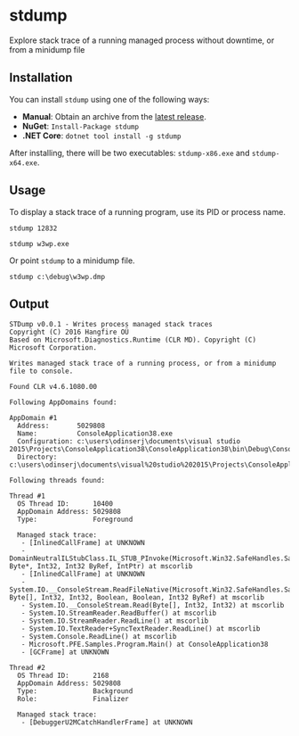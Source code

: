 # stdump

Explore stack trace of a running managed process without downtime, or from a minidump file 

## Installation

You can install `stdump` using one of the following ways:

* **Manual**: Obtain an archive from the [latest release](https://github.com/odinserj/stdump/releases/latest).
* **NuGet**: `Install-Package stdump`
* **.NET Core**: `dotnet tool install -g stdump`
 
After installing, there will be two executables: `stdump-x86.exe` and `stdump-x64.exe`.

## Usage

To display a stack trace of a running program, use its PID or process name.

```
stdump 12832
```

```
stdump w3wp.exe
```

Or point `stdump` to a minidump file.

```
stdump c:\debug\w3wp.dmp
```

## Output

```
STDump v0.0.1 - Writes process managed stack traces
Copyright (C) 2016 Hangfire OÜ
Based on Microsoft.Diagnostics.Runtime (CLR MD). Copyright (C) Microsoft Corporation.

Writes managed stack trace of a running process, or from a minidump file to console.

Found CLR v4.6.1080.00

Following AppDomains found:

AppDomain #1
  Address:       5029808
  Name:          ConsoleApplication38.exe
  Configuration: c:\users\odinserj\documents\visual studio 2015\Projects\ConsoleApplication38\ConsoleApplication38\bin\Debug\ConsoleApplication38.exe.Config
  Directory:     c:\users\odinserj\documents\visual%20studio%202015\Projects\ConsoleApplication38\ConsoleApplication38\bin\Debug\

Following threads found:

Thread #1
  OS Thread ID:      10400
  AppDomain Address: 5029808
  Type:              Foreground

  Managed stack trace:
   - [InlinedCallFrame] at UNKNOWN
   - DomainNeutralILStubClass.IL_STUB_PInvoke(Microsoft.Win32.SafeHandles.SafeFileHandle, Byte*, Int32, Int32 ByRef, IntPtr) at mscorlib
   - [InlinedCallFrame] at UNKNOWN
   - System.IO.__ConsoleStream.ReadFileNative(Microsoft.Win32.SafeHandles.SafeFileHandle, Byte[], Int32, Int32, Boolean, Boolean, Int32 ByRef) at mscorlib
   - System.IO.__ConsoleStream.Read(Byte[], Int32, Int32) at mscorlib
   - System.IO.StreamReader.ReadBuffer() at mscorlib
   - System.IO.StreamReader.ReadLine() at mscorlib
   - System.IO.TextReader+SyncTextReader.ReadLine() at mscorlib
   - System.Console.ReadLine() at mscorlib
   - Microsoft.PFE.Samples.Program.Main() at ConsoleApplication38
   - [GCFrame] at UNKNOWN

Thread #2
  OS Thread ID:      2168
  AppDomain Address: 5029808
  Type:              Background
  Role:              Finalizer

  Managed stack trace:
   - [DebuggerU2MCatchHandlerFrame] at UNKNOWN
```

